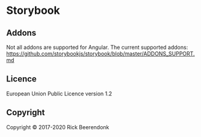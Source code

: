 # Storybook

## Addons

Not all addons are supported for Angular. The current supported addons: https://github.com/storybookjs/storybook/blob/master/ADDONS_SUPPORT.md

## Licence

European Union Public Licence version 1.2

## Copyright

Copyright © 2017-2020 Rick Beerendonk
